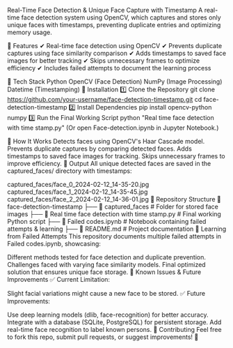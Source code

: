 Real-Time Face Detection & Unique Face Capture with Timestamp
A real-time face detection system using OpenCV, which captures and stores only unique faces with timestamps, preventing duplicate entries and optimizing memory usage.

📌 Features
✔ Real-time face detection using OpenCV
✔ Prevents duplicate captures using face similarity comparison
✔ Adds timestamps to saved face images for better tracking
✔ Skips unnecessary frames to optimize efficiency
✔ Includes failed attempts to document the learning process

📌 Tech Stack
Python
OpenCV (Face Detection)
NumPy (Image Processing)
Datetime (Timestamping)
📌 Installation
1️⃣ Clone the Repository
git clone https://github.com/your-username/face-detection-timestamp.git
cd face-detection-timestamp
2️⃣ Install Dependencies
pip install opencv-python numpy
3️⃣ Run the Final Working Script
python "Real time face detection with time stamp.py"
(Or open Face-detection.ipynb in Jupyter Notebook.)

📌 How It Works
Detects faces using OpenCV's Haar Cascade model.
Prevents duplicate captures by comparing detected faces.
Adds timestamps to saved face images for tracking.
Skips unnecessary frames to improve efficiency.
📌 Output
All unique detected faces are saved in the captured_faces/ directory with timestamps:

captured_faces/face_0_2024-02-12_14-35-20.jpg
captured_faces/face_1_2024-02-12_14-35-45.jpg
captured_faces/face_2_2024-02-12_14-36-01.jpg
📌 Repository Structure
📂 face-detection-timestamp
 ├── 📂 captured_faces          # Folder for stored face images
 ├── 📜 Real time face detection with time stamp.py  # Final working Python script
 ├── 📜 Failed codes.ipynb       # Notebook containing failed attempts & learning
 ├── 📜 README.md                # Project documentation
📌 Learning from Failed Attempts
This repository documents multiple failed attempts in Failed codes.ipynb, showcasing:

Different methods tested for face detection and duplicate prevention.
Challenges faced with varying face similarity models.
Final optimized solution that ensures unique face storage.
📌 Known Issues & Future Improvements
✅ Current Limitation:

Slight facial variations might cause a new face to be stored.
✅ Future Improvements:

Use deep learning models (dlib, face-recognition) for better accuracy.
Integrate with a database (SQLite, PostgreSQL) for persistent storage.
Add real-time face recognition to label known persons.
📌 Contributing
Feel free to fork this repo, submit pull requests, or suggest improvements! 🚀
